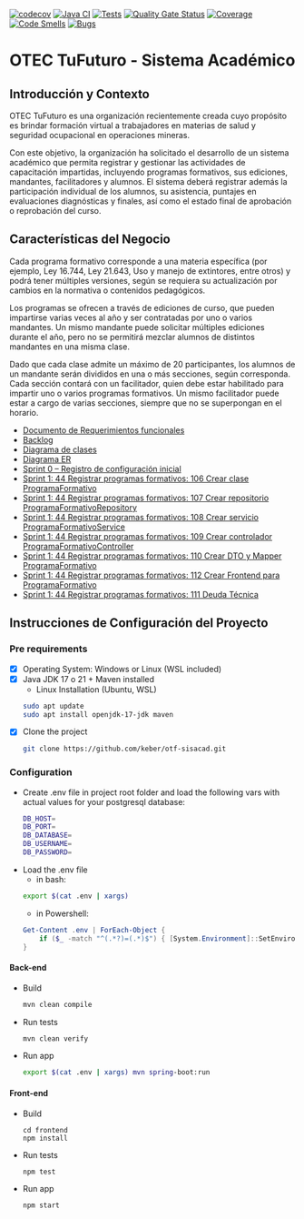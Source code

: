 [![codecov](https://codecov.io/gh/keber/otf-sisacad/graph/badge.svg?token=9SP56NUD2K)](https://codecov.io/gh/keber/otf-sisacad)
[![Java CI](https://github.com/keber/otf-sisacad/actions/workflows/test.yml/badge.svg)](https://github.com/keber/otf-sisacad/actions/workflows/test.yml)
[![Tests](https://img.shields.io/endpoint?url=https%3A%2F%2Fgist.githubusercontent.com%2Fkeber%2Fbf1bff0a38948277a263377401536440%2Fraw%2Fotf-sisacad-junit-tests.json)](https://keber.github.io/otf-sisacad/tests/)
[![Quality Gate Status](https://sonarcloud.io/api/project_badges/measure?project=keber_otf-sisacad&metric=alert_status)](https://sonarcloud.io/summary/new_code?id=keber_otf-sisacad)
[![Coverage](https://sonarcloud.io/api/project_badges/measure?project=keber_otf-sisacad&metric=coverage)](https://sonarcloud.io/summary/new_code?id=keber_otf-sisacad)
[![Code Smells](https://sonarcloud.io/api/project_badges/measure?project=keber_otf-sisacad&metric=code_smells)](https://sonarcloud.io/summary/new_code?id=keber_otf-sisacad)
[![Bugs](https://sonarcloud.io/api/project_badges/measure?project=keber_otf-sisacad&metric=bugs)](https://sonarcloud.io/summary/new_code?id=keber_otf-sisacad)

# OTEC TuFuturo - Sistema Académico

## Introducción y Contexto
OTEC TuFuturo es una organización recientemente creada cuyo propósito es brindar formación virtual a trabajadores en materias de salud y seguridad ocupacional en operaciones mineras.

Con este objetivo, la organización ha solicitado el desarrollo de un sistema académico que permita registrar y gestionar las actividades de capacitación impartidas, incluyendo programas formativos, sus ediciones, mandantes, facilitadores y alumnos. El sistema deberá registrar además la participación individual de los alumnos, su asistencia, puntajes en evaluaciones diagnósticas y finales, así como el estado final de aprobación o reprobación del curso.

## Características del Negocio
Cada programa formativo corresponde a una materia específica (por ejemplo, Ley 16.744, Ley 21.643, Uso y manejo de extintores, entre otros) y podrá tener múltiples versiones, según se requiera su actualización por cambios en la normativa o contenidos pedagógicos.

Los programas se ofrecen a través de ediciones de curso, que pueden impartirse varias veces al año y ser contratadas por uno o varios mandantes. Un mismo mandante puede solicitar múltiples ediciones durante el año, pero no se permitirá mezclar alumnos de distintos mandantes en una misma clase.

Dado que cada clase admite un máximo de 20 participantes, los alumnos de un mandante serán divididos en una o más secciones, según corresponda. Cada sección contará con un facilitador, quien debe estar habilitado para impartir uno o varios programas formativos. Un mismo facilitador puede estar a cargo de varias secciones, siempre que no se superpongan en el horario.

- [ Documento de Requerimientos funcionales ](docs/frd.md)
- [ Backlog ](docs/backlog.md)
- [ Diagrama de clases ](docs/diag-class.md)
- [ Diagrama ER ](docs/diag-er.md)
- [ Sprint 0 – Registro de configuración inicial](docs/sprint-0.md)
- [ Sprint 1: 44 Registrar programas formativos: 106 Crear clase ProgramaFormativo](docs/106.md)
- [ Sprint 1: 44 Registrar programas formativos: 107 Crear repositorio ProgramaFormativoRepository](docs/107.md)
- [ Sprint 1: 44 Registrar programas formativos: 108 Crear servicio ProgramaFormativoService](docs/108.md)
- [ Sprint 1: 44 Registrar programas formativos: 109 Crear controlador ProgramaFormativoController](docs/109.md)
- [ Sprint 1: 44 Registrar programas formativos: 110 Crear DTO y Mapper ProgramaFormativo](docs/110.md)
- [ Sprint 1: 44 Registrar programas formativos: 112 Crear Frontend para ProgramaFormativo](docs/112.md)
- [ Sprint 1: 44 Registrar programas formativos: 111 Deuda Técnica](docs/111.md)

## Instrucciones de Configuración del Proyecto

### Pre requirements

- [x] Operating System: Windows or Linux (WSL included)
- [x] Java JDK 17 o 21 + Maven installed
  * Linux Installation (Ubuntu, WSL)
  ```bash
  sudo apt update
  sudo apt install openjdk-17-jdk maven
  ```
- [x] Clone the project
  ```bash
  git clone https://github.com/keber/otf-sisacad.git
  ```

### Configuration

* Create .env file in project root folder and load the following vars with actual values for your postgresql database:
  ```bash
  DB_HOST=
  DB_PORT=
  DB_DATABASE=
  DB_USERNAME=
  DB_PASSWORD=
  ```
* Load the .env file
    * in bash:
    ```bash
    export $(cat .env | xargs)
    ```
    * in Powershell: 
    ```powershell
    Get-Content .env | ForEach-Object {
        if ($_ -match "^(.*?)=(.*)$") { [System.Environment]::SetEnvironmentVariable($matches[1], $matches[2]) }
    }
    ```

#### Back-end
* Build 
  ```bash
  mvn clean compile
  ```
* Run tests
  ```bash
  mvn clean verify
  ```
* Run app
  ```bash
  export $(cat .env | xargs) mvn spring-boot:run 
  ```

#### Front-end
* Build
  ```
  cd frontend
  npm install
  ```
* Run tests
  ```
  npm test
  ```
* Run app
  ```
  npm start
  ```